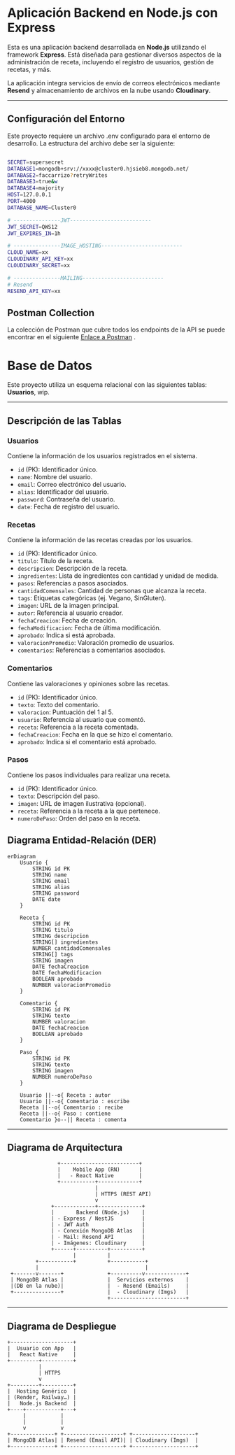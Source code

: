 # Aplicación Backend en Node.js con Express

Esta es una aplicación backend desarrollada en **Node.js** utilizando el framework **Express**. Está diseñada para gestionar diversos aspectos de la administración de receta, incluyendo el registro de usuarios, gestión de recetas, y más.

La aplicación integra servicios de envío de correos electrónicos mediante **Resend** y almacenamiento de archivos en la nube usando **Cloudinary**.

---

## Configuración del Entorno
Este proyecto requiere un archivo .env configurado para el entorno de desarrollo. La estructura del archivo debe ser la siguiente:

```bash

SECRET=supersecret
DATABASE1=mongodb+srv://xxxx@cluster0.hjsieb8.mongodb.net/
DATABASE2=faccarrizo?retryWrites
DATABASE3=true&w
DATABASE4=majority
HOST=127.0.0.1
PORT=4000
DATABASE_NAME=Cluster0

# ---------------JWT--------------------------
JWT_SECRET=QWS12
JWT_EXPIRES_IN=1h

# ---------------IMAGE_HOSTING--------------------------
CLOUD_NAME=xx
CLOUDINARY_API_KEY=xx
CLOUDINARY_SECRET=xx

# ---------------MAILING--------------------------
# Resend
RESEND_API_KEY=xx


```

## Postman Collection

La colección de Postman que cubre todos los endpoints de la API se puede encontrar en el siguiente [Enlace a Postman](https://documenter.getpostman.com/view/39583512/2sB2cUCNto) .


# Base de Datos

Este proyecto utiliza un esquema relacional con las siguientes tablas: **Usuarios**, wip.

---

## **Descripción de las Tablas**

### **Usuarios**
Contiene la información de los usuarios registrados en el sistema.

- `id` (PK): Identificador único.  
- `name`: Nombre del usuario.  
- `email`: Correo electrónico del usuario.  
- `alias`: Identificador del usuario.  
- `password`: Contraseña del usuario.  
- `date`: Fecha de registro del usuario.  


### **Recetas**
Contiene la información de las recetas creadas por los usuarios.

- `id` (PK): Identificador único.  
- `titulo`: Título de la receta.  
- `descripcion`: Descripción de la receta.  
- `ingredientes`: Lista de ingredientes con cantidad y unidad de medida.  
- `pasos`: Referencias a pasos asociados.  
- `cantidadComensales`: Cantidad de personas que alcanza la receta.  
- `tags`: Etiquetas categóricas (ej. Vegano, SinGluten).  
- `imagen`: URL de la imagen principal.  
- `autor`: Referencia al usuario creador.  
- `fechaCreacion`: Fecha de creación.  
- `fechaModificacion`: Fecha de última modificación.  
- `aprobado`: Indica si está aprobada.  
- `valoracionPromedio`: Valoración promedio de usuarios.  
- `comentarios`: Referencias a comentarios asociados.  


### **Comentarios**
Contiene las valoraciones y opiniones sobre las recetas.

- `id` (PK): Identificador único.  
- `texto`: Texto del comentario.  
- `valoracion`: Puntuación del 1 al 5.  
- `usuario`: Referencia al usuario que comentó.  
- `receta`: Referencia a la receta comentada.  
- `fechaCreacion`: Fecha en la que se hizo el comentario.  
- `aprobado`: Indica si el comentario está aprobado.  


### **Pasos**
Contiene los pasos individuales para realizar una receta.

- `id` (PK): Identificador único.  
- `texto`: Descripción del paso.  
- `imagen`: URL de imagen ilustrativa (opcional).  
- `receta`: Referencia a la receta a la que pertenece.  
- `numeroDePaso`: Orden del paso en la receta.  




## **Diagrama Entidad-Relación (DER)**

```mermaid
erDiagram
    Usuario {
        STRING id PK
        STRING name
        STRING email
        STRING alias
        STRING password
        DATE date
    }

    Receta {
        STRING id PK
        STRING titulo
        STRING descripcion
        STRING[] ingredientes
        NUMBER cantidadComensales
        STRING[] tags
        STRING imagen
        DATE fechaCreacion
        DATE fechaModificacion
        BOOLEAN aprobado
        NUMBER valoracionPromedio
    }

    Comentario {
        STRING id PK
        STRING texto
        NUMBER valoracion
        DATE fechaCreacion
        BOOLEAN aprobado
    }

    Paso {
        STRING id PK
        STRING texto
        STRING imagen
        NUMBER numeroDePaso
    }

    Usuario ||--o{ Receta : autor
    Usuario ||--o{ Comentario : escribe
    Receta ||--o{ Comentario : recibe
    Receta ||--o{ Paso : contiene
    Comentario }o--|| Receta : comenta

```
---
## **Diagrama de Arquitectura**

```
                +-------------------------+
                |    Mobile App (RN)      |
                |   - React Native        |
                +-----------+-------------+
                            |
                            | HTTPS (REST API)
                            v
              +-------------+--------------+
              |       Backend (Node.js)    |
              | - Express / NestJS         |
              | - JWT Auth                 |
              | - Conexión MongoDB Atlas   |
              | - Mail: Resend API         |
              | - Imágenes: Cloudinary     |
              +------+----------+----------+
                     |          |
         +-----------+          +-----------+
         |                                  |
 +-------v-------+              +----------v-------------+
 | MongoDB Atlas |              |  Servicios externos    |
 |(DB en la nube)|              |  - Resend (Emails)     |
 +---------------+              |  - Cloudinary (Imgs)   |
                                +------------------------+

```

---

## **Diagrama de Despliegue**
```
+--------------------+
|  Usuario con App   |
|   React Native     |
+---------+----------+
          |
          | HTTPS
          v
+---------+----------+
|  Hosting Genérico  |
| (Render, Railway…) |
|   Node.js Backend  |
+----+-----------+---+
     |           |
     |           |
     v           v
+--------------+ +-------------------+ +--------------------+
| MongoDB Atlas| | Resend (Email API)| | Cloudinary (Imgs)  |
+--------------+ +-------------------+ +--------------------+

```

